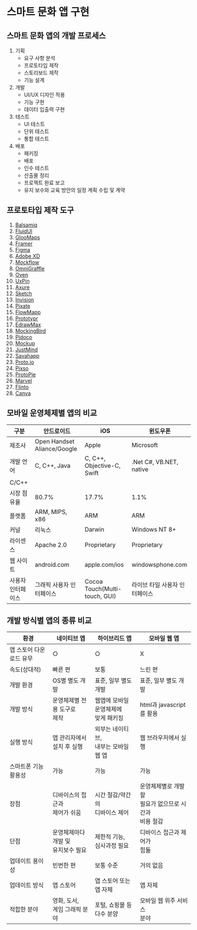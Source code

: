 # 스마트 문화 앱 구현

## 스마트 문화 앱의 개발 프로세스
1. 기획
    - 요구 사항 분석
    - 프로토타입 제작
    - 스토리보드 제작
    - 기능 설계
2. 개발
    - UI/UX 디자인 적용
    - 기능 구현
    - 데이터 입출력 구현
3. 테스트
    - UI 테스트
    - 단위 테스트
    - 통합 테스트
4. 배포
    - 패키징
    - 배포
    - 인수 테스트
    - 산출물 정리
    - 프로젝트 완료 보고
    - 유지 보수와 교육 방안의 일정 계획 수립 및 계약


## 프로토타입 제작 도구
1. [Balsamiq](http://balsamiq.com)
2. [FluidUI](http://fluidui.com)
3. [GlooMaps](https://www.gloomaps.com)
4. [Framer](https://www.framer.com)
5. [Figma](https://www.figma.com)
6. [Adobe XD](https://helpx.adobe.com/kr/xd/get-started.html)
7. [Mockflow](https://www.mockflow.com)
8. [OmniGraffle](http://omnigroup.com/omnigraffle)
9. [Oven](http://ovenapp.io)
10. [UxPin](http://uxpin.com)
11. [Axure](http://www.axure.com)
11. [Sketch](https://www.sketch.com)
11. [Invision](http://www.invisionapp.com)
12. [Pixate](http://www.pixate.com)
13. [FlowMapp](https://www.flowmapp.com)
14. [Prototypr](https://prototypr.io)
15. [EdrawMax](https://www.edrawsoft.com)
16. [MockingBird](https://gomockingbird.com)
17. [Pidoco](https://pidoco.com)
18. [Mockup](https://mockup.io)
19. [JustMind](https://www.justinmind.com)
20. [Savahapp](https://www.savahapp.com)
21. [Proto.io](https://proto.io)
22. [Pixso](https://pixso.net)
23. [ProtoPie](https://www.protopie.io)
24. [Marvel](https://marvelapp.com)
25. [Flinto](https://www.flinto.com)
26. [Canva](https://www.canva.com/ko_kr/prototypes/)


## 모바일 운영체제별 앱의 비교
| 구분 | 안드로이드 | iOS | 윈도우폰 |
|---------|---------------|----------------|----------------|
| 제조사 | Open Handset Aliance/Google | Apple | Microsoft | 
| 개발 언어 | C, C++, Java | C, C++, Objective-C, Swift | .Net C#, VB.NET, native 
C/C++ |
| 시장 점유율 | 80.7% | 17.7% | 1.1% |
| 플랫폼 | ARM, MIPS, x86 | ARM | ARM |
| 커널 | 리눅스 | Darwin | Windows NT 8+ |
| 라이센스 | Apache 2.0 | Proprietary | Proprietary |
| 웹 사이트 | android.com | apple.com/ios | windowsphone.com |
| 사용자 인터페이스 | 그래픽 사용자 인터페이스 | Cocoa Touch(Multi-touch, GUI) | 라이브 타일 사용자 인터페이스 |


## 개발 방식별 앱의 종류 비교
| 환경 | 네이티브 앱 | 하이브리드 앱 | 모바일 웹 앱 |
|-----------------|-----------------|-----------------|-----------------|
| 앱 스토어 다운로드 유무 | ○ | ○ | X |
| 속도(상대적) | 빠른 편 | 보통 | 느린 편 |
| 개발 환경 | OS별 별도 개발 | 표준, 일부 별도 개발 | 표준, 일부 별도 개발 |
| 개발 방식 | 운영체제별 전용 도구로 <br>제작 | 웹앱에 모바일 운영체제에<br> 맞게 패키징 | html과 javascript를 활용 |
| 실행 방식 | 앱 관리자에서 <br>설치 후 실행 | 외부는 네이티브, <br>내부는 모바일 웹 앱 | 웹 브라우저에서 실행 |
| 스마트폰 기능 활용성 | 가능 | 가능 | 가능 |
| 장점 | 디바이스의 접근과<br> 제어가 쉬움 | 시간 절감/약간의 <br>디바이스 제어 | 운영체제별로 개발할 <br>필요가 없으므로 시간과 <br>비용 절감 |
| 단점 | 운영체제마다 개발 및 <br>유지보수 필요 | 제한적 기능, <br>심사과정 필요 | 디바이스 접근과 제어가 <br>힘듦 |
| 업데이트 용이성 | 빈번한 편 | 보통 수준 | 거의 없음 |
| 업데이트 방식 | 앱 스토어 | 앱 스토어 또는 앱 자체 | 앱 자체 |
| 적합한 분야 | 영화, 도서, <br>게임 그래픽 분야 | 포털, 쇼핑몰 등 <br>다수 분양 | 모바일 웹 위주 서비스 <br>분야 |


